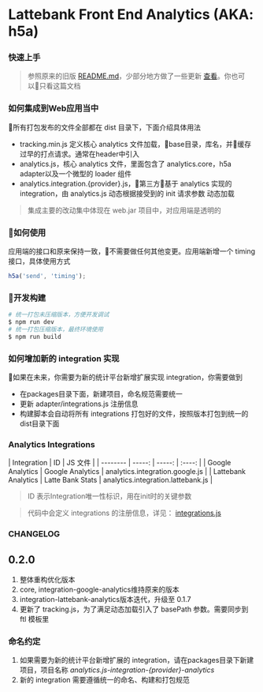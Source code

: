 # Lattebank Front End Analytics (AKA: h5a)

### 快速上手
> 参照原来的旧版 [README.md](http://gitlab.sit.caijj.net/client-web/analytics.js-integration-latte-bank-stats/blob/develop/README.md)，少部分地方做了一些更新 [查看](http://gitlab.sit.caijj.net/client-web/latte-h5a/tree/master/docs/README.md)。你也可以只看这篇文档

### 如何集成到Web应用当中
所有打包发布的文件全部都在 dist 目录下，下面介绍具体用法
* tracking.min.js 定义核心 analytics 文件加载，base目录，库名，并缓存过早的打点请求。通常在header中引入
* analytics.js，核心 analytics 文件，里面包含了 analytics.core，h5a adapter以及一个微型的 loader 组件
* analytics.integration.{provider}.js，第三方基于 analytics 实现的 integration，由 analytics.js 动态根据接受到的 init 请求参数 动态加载

> 集成主要的改动集中体现在 web.jar 项目中，对应用端是透明的

### 如何使用
应用端的接口和原来保持一致，不需要做任何其他变更。应用端新增一个 timing 接口，具体使用方式
```javascript
h5a('send', 'timing');
```

### 开发构建
```bash
# 统一打包未压缩版本，方便开发调试
$ npm run dev
# 统一打包压缩版本，最终环境使用
$ npm run build
```


### 如何增加新的 integration 实现
如果在未来，你需要为新的统计平台新增扩展实现 integration，你需要做到
* 在packages目录下面，新建项目，命名规范需要统一
* 更新 adapter/integrations.js 注册信息
* 构建脚本会自动将所有 integrations 打包好的文件，按照版本打包到统一的dist目录下面

### Analytics Integrations

| Integration | ID | JS 文件 |
| --------   | -----:   | -----:   | :----: |
| Google Analytics | Google Analytics | analytics.integration.google.js |
| Lattebank Analytics | Latte Bank Stats | analytics.integration.lattebank.js |

> ID 表示Integration唯一性标识，用在init时的关键参数

> 代码中会定义 integrations 的注册信息，详见： [integrations.js](http://gitlab.sit.caijj.net/client-web/latte-h5a/blob/master/adapter/integrations.js)

### CHANGELOG
0.2.0
--
1. 整体重构优化版本
2. core, integration-google-analytics维持原来的版本
3. integration-lattebank-analytics版本迭代，升级至 0.1.7
4. 更新了 tracking.js，为了满足动态加载引入了 basePath 参数。需要同步到 ftl 模板里

### 命名约定
1. 如果需要为新的统计平台新增扩展的 integration，请在packages目录下新建项目，项目名称 *analytics.js-integration-{provider}-analytics*
2. 新的 integration 需要遵循统一的命名、构建和打包规范